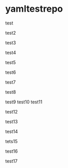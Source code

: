 # yamltestrepo
test

test2

test3

test4

test5
 
test6

test7

test8

test9
test10
test11

test12

test13

test14

tets15

test16

test17
